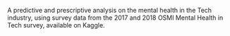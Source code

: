 A predictive and prescriptive analysis on the mental health in the Tech industry, using survey data from the 2017 and 2018 OSMI Mental Health in Tech survey, available on Kaggle.
